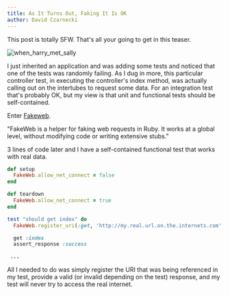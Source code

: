 ```yaml
---
title: As It Turns Out, Faking It Is OK
author: David Czarnecki
---
```

This post is totally SFW. That's all your going to get in this teaser.

 ![when_harry_met_sally](/uploads/2010/04/themarketingblog_e_a001438922.JPG "when_harry_met_sally")

 I just inherited an application and was adding some tests and noticed that one of the tests was randomly failing. As I dug in more, this particular controller test, in executing the controller's index method, was actually calling out on the intertubes to request some data. For an integration test that's probably OK, but my view is that unit and functional tests should be self-contained.

 Enter [Fakeweb](http://github.com/chrisk/fakeweb).

 "FakeWeb is a helper for faking web requests in Ruby. It works at a global level, without modifying code or writing extensive stubs."

 3 lines of code later and I have a self-contained functional test that works with real data.

```ruby
def setup
  FakeWeb.allow_net_connect = false
end

def teardown
  FakeWeb.allow_net_connect = true
end

test "should get index" do
  FakeWeb.register_uri(:get, 'http://my.real.url.on.the.internets.com', :body => File.join(File.dirname(__FILE__), '../fakeweb', 'some-file.xml'), :content_type => "text/xml")

  get :index
  assert_response :success

 ...

```

 All I needed to do was simply register the URI that was being referenced in my test, provide a valid (or invalid depending on the test) response, and my test will never try to access the real internet.
